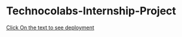 # Technocolabs-Internship-Project

[Click On the text to see deployment](https://gaurav-sharma-blood-donation.herokuapp.com/)
